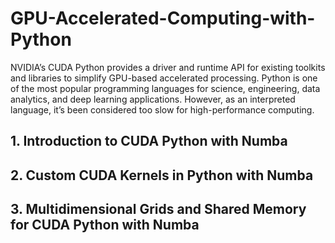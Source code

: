 # GPU-Accelerated-Computing-with-Python
NVIDIA’s CUDA Python provides a driver and runtime API for existing toolkits and libraries to simplify GPU-based accelerated processing. Python is one of the most popular programming languages for science, engineering, data analytics, and deep learning applications. However, as an interpreted language, it’s been considered too slow for high-performance computing.

## 1. Introduction to CUDA Python with Numba
## 2. Custom CUDA Kernels in Python with Numba
## 3. Multidimensional Grids and Shared Memory for CUDA Python with Numba
